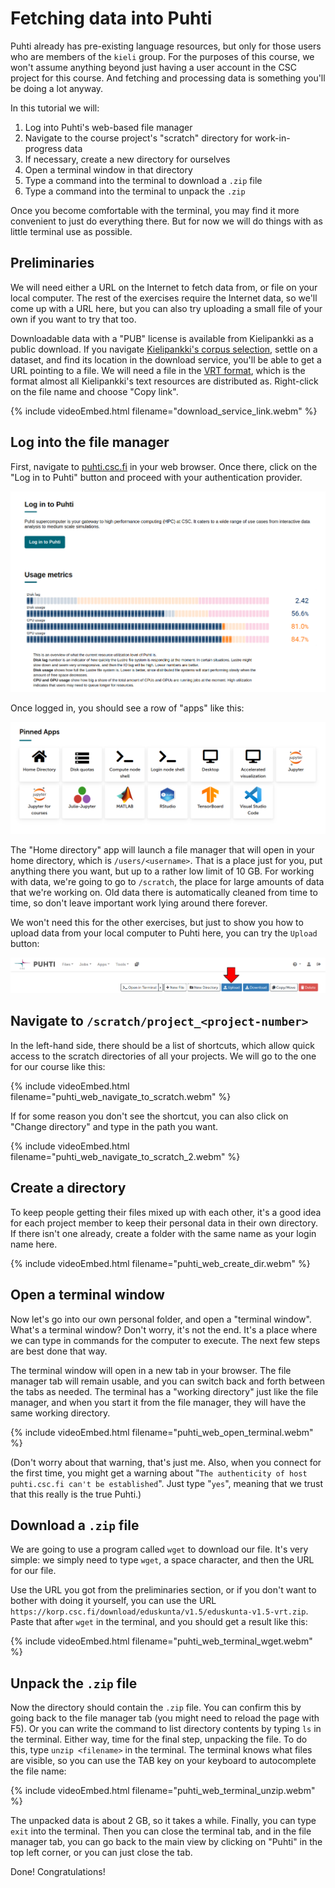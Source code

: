 # Fetching data into Puhti

Puhti already has pre-existing language resources, but only for those users who are members of the `kieli` group. For the purposes of this course, we won't assume anything beyond just having a user account in the CSC project for this course. And fetching and processing data is something you'll be doing a lot anyway.

In this tutorial we will:

1. Log into Puhti's web-based file manager
2. Navigate to the course project's "scratch" directory for work-in-progress data
3. If necessary, create a new directory for ourselves
4. Open a terminal window in that directory
5. Type a command into the terminal to download a `.zip` file
6. Type a command into the terminal to unpack the `.zip`

Once you become comfortable with the terminal, you may find it more convenient to just do everything there. But for now we will do things with as little terminal use as possible.

## Preliminaries

We will need either a URL on the Internet to fetch data from, or file on your local computer. The rest of the exercises require the Internet data, so we'll come up with a URL here, but you can also try uploading a small file of your own if you want to try that too.

Downloadable data with a "PUB" license is available from Kielipankki as a public download. If you navigate [Kielipankki's corpus selection](https://www.kielipankki.fi/corpora/), settle on a dataset, and find its location in the download service, you'll be able to get a URL pointing to a file. We will need a file in the [VRT format](https://www.kielipankki.fi/development/korp/corpus-input-format/), which is the format almost all Kielipankki's text resources are distributed as. Right-click on the file name and choose "Copy link".

{% include videoEmbed.html filename="download_service_link.webm" %}

## Log into the file manager

First, navigate to [puhti.csc.fi](https://www.puhti.csc.fi) in your web browser. Once there, click on the "Log in to Puhti" button and proceed with your authentication provider.

![Puhti web login](img/puhti_web_login.png)

Once logged in, you should see a row of "apps" like this:

![Puhti web apps](img/puhti_web_apps.png)

The "Home directory" app will launch a file manager that will open in your home directory, which is `/users/<username>`. That is a place just for you, put anything there you want, but up to a rather low limit of 10 GB. For working with data, we're going to go to `/scratch`, the place for large amounts of data that we're working on. Old data there is automatically cleaned from time to time, so don't leave important work lying around there forever.

We won't need this for the other exercises, but just to show you how to upload data from your local computer to Puhti here, you can try the `Upload` button:

![Upload button](img/upload_button.png)

## Navigate to `/scratch/project_<project-number>`

In the left-hand side, there should be a list of shortcuts, which allow quick access to the scratch directories of all your projects. We will go to the one for our course like this:

{% include videoEmbed.html filename="puhti_web_navigate_to_scratch.webm" %}

If for some reason you don't see the shortcut, you can also click on "Change directory" and type in the path you want.

{% include videoEmbed.html filename="puhti_web_navigate_to_scratch_2.webm" %}

## Create a directory

To keep people getting their files mixed up with each other, it's a good idea for each project member to keep their personal data in their own directory. If there isn't one already, create a folder with the same name as your login name here.

{% include videoEmbed.html filename="puhti_web_create_dir.webm" %}

## Open a terminal window

Now let's go into our own personal folder, and open a "terminal window". What's a terminal window? Don't worry, it's not the end. It's a place where we can type in commands for the computer to execute. The next few steps are best done that way.

The terminal window will open in a new tab in your browser. The file manager tab will remain usable, and you can switch back and forth between the tabs as needed. The terminal has a "working directory" just like the file manager, and when you start it from the file manager, they will have the same working directory.

{% include videoEmbed.html filename="puhti_web_open_terminal.webm" %}

(Don't worry about that warning, that's just me. Also, when you connect for the first time, you might get a warning about "`The authenticity of host puhti.csc.fi can't be established`". Just type "`yes`", meaning that we trust that this really is the true Puhti.)

## Download a `.zip` file

We are going to use a program called `wget` to download our file. It's very simple: we simply need to type `wget`, a space character, and then the URL for our file.

Use the URL you got from the preliminaries section, or if you don't want to bother with doing it yourself, you can use the URL `https://korp.csc.fi/download/eduskunta/v1.5/eduskunta-v1.5-vrt.zip`. Paste that after `wget` in the terminal, and you should get a result like this:

{% include videoEmbed.html filename="puhti_web_terminal_wget.webm" %}

## Unpack the `.zip` file

Now the directory should contain the `.zip` file. You can confirm this by going back to the file manager tab (you might need to reload the page with F5). Or you can write the command to list directory contents by typing `ls` in the terminal. Either way, time for the final step, unpacking the file. To do this, type `unzip <filename>` in the terminal. The terminal knows what files are visible, so you can use the TAB key on your keyboard to autocomplete the file name:

{% include videoEmbed.html filename="puhti_web_terminal_unzip.webm" %}

The unpacked data is about 2 GB, so it takes a while. Finally, you can type `exit` into the terminal. Then you can close the terminal tab, and in the file manager tab, you can go back to the main view by clicking on "Puhti" in the top left corner, or you can just close the tab.

Done! Congratulations! 
